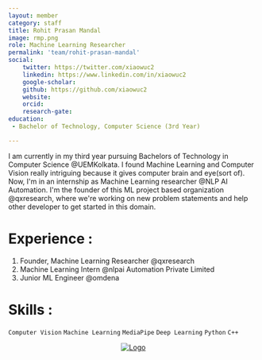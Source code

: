 ```yaml
---
layout: member
category: staff
title: Rohit Prasan Mandal
image: rmp.png
role: Machine Learning Researcher
permalink: 'team/rohit-prasan-mandal'
social:
    twitter: https://twitter.com/xiaowuc2
    linkedin: https://www.linkedin.com/in/xiaowuc2
    google-scholar: 
    github: https://github.com/xiaowuc2
    website:
    orcid: 
    research-gate: 
education:
 - Bachelor of Technology, Computer Science (3rd Year)

---
```


I am currently in my third year pursuing Bachelors of Technology in Computer Science @UEMKolkata. I found Machine Learning and Computer Vision really intriguing because it gives computer brain and eye(sort of). Now, I'm in an internship as Machine Learning researcher @NLP AI Automation. I'm the founder of this ML project based organization @qxresearch, where we're working on new problem statements and help other developer to get started in this domain.

# Experience : 

1. Founder, Machine Learning Researcher @qxresearch 
2. Machine Learning Intern @nlpai Automation Private Limited  
3. Junior ML Engineer @omdena
              
# Skills : 

`Computer Vision` `Machine Learning` `MediaPipe` `Deep Learning` `Python` `C++`

<p align="center">
  <a href="https://qxresearch.github.io">
    <img src="https://raw.githubusercontent.com/qxresearch/qxresearch.github.io/main/images/Delete/giphy.gif" alt="Logo">
  </a>
</p>

